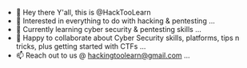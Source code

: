 - 👋 Hey there Y'all, this is @HackTooLearn
- 👀 Interested in everything to do with hacking & pentesting ...
- 🌱 Currently learning cyber security & pentesting skills ...
- 💞️ Happy to collaborate about Cyber Security skills, platforms, tips n tricks, plus getting started with CTFs ...
- 📫 Reach out to us @ hackingtoolearn@gmail.com ...

<!---
HackTooLearn/HackTooLearn is a ✨ special ✨ repository because its `README.md` (this file) appears on your GitHub profile.
You can click the Preview link to take a look at your changes.
--->
